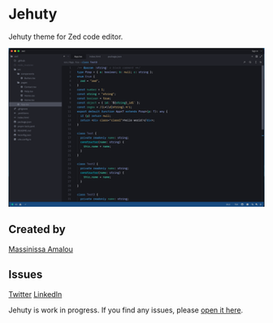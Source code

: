 # Jehuty

Jehuty theme for Zed code editor.

![Preview of Jehuty Theme](.github/assets/preview.png)

## Created by

[Massinissa Amalou](https://github.com/meastblue)

## Issues
[Twitter](https://twitter.com/meastblue)
[LinkedIn](https://www.linkedin.com/in/massinissa-amalou)

Jehuty is work in progress. If you find any issues, please [open it here](https://github.com/meastblue/jehuty-zed/issues).
